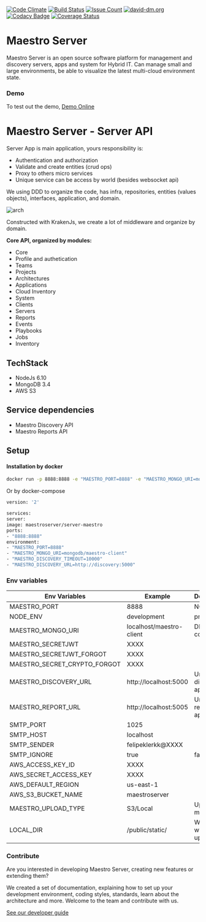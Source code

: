 [![Code Climate](https://codeclimate.com/github/maestro-server/server-app/badges/gpa.svg)](https://codeclimate.com/github/maestro-server/server-app) [![Build Status](https://travis-ci.org/maestro-server/server-app.svg?branch=master)](https://travis-ci.org/maestro-server/server-app) [![Issue Count](https://codeclimate.com/github/maestro-server/server-app/badges/issue_count.svg)](https://codeclimate.com/github/maestro-server/server-app) [![david-dm.org](https://david-dm.org/maestro-server/server-app.svg)](https://david-dm.org/)
[![Codacy Badge](https://api.codacy.com/project/badge/Grade/12101716a7a64a07a38c8dd0ea645606)](https://www.codacy.com/app/maestro/server-app?utm_source=github.com&amp;utm_medium=referral&amp;utm_content=maestro-server/server-app&amp;utm_campaign=Badge_Grade)
[![Coverage Status](https://coveralls.io/repos/github/maestro-server/server-app/badge.svg?branch=master)](https://coveralls.io/github/maestro-server/server-app?branch=master)

# Maestro Server #

Maestro Server is an open source software platform for management and discovery servers, apps and system for Hybrid IT. Can manage small and large environments, be able to visualize the latest multi-cloud environment state.

### Demo ###
To test out the demo, [Demo Online](http://demo.maestroserver.io "Demo Online")

# Maestro Server - Server API #

Server App is main application, yours responsibility is:

 - Authentication and authorization
 - Validate and create entities (crud ops)
 - Proxy to others micro services
 - Unique service can be access by world (besides websocket api)

We using DDD to organize the code, has infra, repositories, entities (values objects), interfaces, application, and domain.

![arch](http://docs.maestroserver.io/en/latest/_images/fluxo_data.png)

Constructed with KrakenJs, we create a lot of middleware and organize by domain.

**Core API, organized by modules:**

* Core
* Profile and authetication
* Teams
* Projects
* Architectures
* Applications
* Cloud Inventory
* System
* Clients
* Servers
* Reports
* Events
* Playbooks
* Jobs
* Inventory

## TechStack ##

* NodeJs 6.10
* MongoDB 3.4
* AWS S3

## Service dependencies ##
* Maestro Discovery API
* Maestro Reports API


## Setup ##

#### Installation by docker ####

```bash
docker run -p 8888:8888 -e "MAESTRO_PORT=8888" -e "MAESTRO_MONGO_URI=mongodb/maestro-client" -e "MAESTRO_DISCOVERY_TIMEOUT=10000" -e "MAESTRO_DISCOVERY_URL=http://discovery:5000" maestroserver/server-maestro
```
Or by docker-compose

```bash
version: '2'

services:
server:
image: maestroserver/server-maestro
ports:
- "8888:8888"
environment:
- "MAESTRO_PORT=8888"
- "MAESTRO_MONGO_URI=mongodb/maestro-client"
- "MAESTRO_DISCOVERY_TIMEOUT=10000"
- "MAESTRO_DISCOVERY_URL=http://discovery:5000"
```

### Env variables ###

| Env Variables                | Example                  | Description                |
|------------------------------|--------------------------|----------------------------|
| MAESTRO_PORT                 | 8888                     | NODE_ENV                   |
| NODE_ENV                     | development|production   |                            |
| MAESTRO_MONGO_URI            | localhost/maestro-client | DB string connection       |
| MAESTRO_SECRETJWT            | XXXX                     |                            |
| MAESTRO_SECRETJWT_FORGOT     | XXXX                     |                            |
| MAESTRO_SECRET_CRYPTO_FORGOT | XXXX                     |                            |
| MAESTRO_DISCOVERY_URL        | http://localhost:5000    | Url discovery-app (flask)  |
| MAESTRO_REPORT_URL           | http://localhost:5005    | Url reports-app (flask)    |
| SMTP_PORT                    | 1025                     |                            |
| SMTP_HOST                    | localhost                |                            |
| SMTP_SENDER                  | felipeklerkk@XXXX        |                            |
| SMTP_IGNORE                  | true|false               |                            |
| AWS_ACCESS_KEY_ID            | XXXX                     |                            |
| AWS_SECRET_ACCESS_KEY        | XXXX                     |                            |
| AWS_DEFAULT_REGION           | us-east-1                |                            |
| AWS_S3_BUCKET_NAME           | maestroserver            |                            |
| MAESTRO_UPLOAD_TYPE          | S3/Local                 | Upload mode                |
| LOCAL_DIR                    | /public/static/          | Where files willb uploaded |

### Contribute ###

Are you interested in developing Maestro Server, creating new features or extending them?

We created a set of documentation, explaining how to set up your development environment, coding styles, standards, learn about the architecture and more. Welcome to the team and contribute with us.

[See our developer guide](http://docs.maestroserver.io/en/latest/contrib.html)